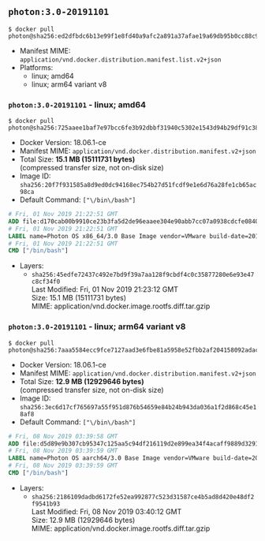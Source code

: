 ## `photon:3.0-20191101`

```console
$ docker pull photon@sha256:ed2dfbdc6b13e99f1e8fd40a9afc2a891a37afae19a69db95b0cc88c9815ae43
```

-	Manifest MIME: `application/vnd.docker.distribution.manifest.list.v2+json`
-	Platforms:
	-	linux; amd64
	-	linux; arm64 variant v8

### `photon:3.0-20191101` - linux; amd64

```console
$ docker pull photon@sha256:725aaee1baf7e97bcc6fe3b92dbbf31940c5302e1543d94b29df91c38ad819a9
```

-	Docker Version: 18.06.1-ce
-	Manifest MIME: `application/vnd.docker.distribution.manifest.v2+json`
-	Total Size: **15.1 MB (15111731 bytes)**  
	(compressed transfer size, not on-disk size)
-	Image ID: `sha256:20f7f931585a8d9ed0dc94168ec754b27d51fcdf9e1e6d76a28fe1cb65ac98ca`
-	Default Command: `["\/bin\/bash"]`

```dockerfile
# Fri, 01 Nov 2019 21:22:51 GMT
ADD file:d170cab00b9910ce23b3fa5d2de96eaaee304e90abb7cc07a0938cdcfe084023 in / 
# Fri, 01 Nov 2019 21:22:51 GMT
LABEL name=Photon OS x86_64/3.0 Base Image vendor=VMware build-date=20191101
# Fri, 01 Nov 2019 21:22:51 GMT
CMD ["/bin/bash"]
```

-	Layers:
	-	`sha256:45edfe72437c492e7bd9f39a7aa128f9cbdf4c0c35877280e6e93e47c8cf34f0`  
		Last Modified: Fri, 01 Nov 2019 21:23:12 GMT  
		Size: 15.1 MB (15111731 bytes)  
		MIME: application/vnd.docker.image.rootfs.diff.tar.gzip

### `photon:3.0-20191101` - linux; arm64 variant v8

```console
$ docker pull photon@sha256:7aaa5584ecc9fce7127aad3e6fbe81a5958e52fbb2af204158092adacd000a2e
```

-	Docker Version: 18.06.1-ce
-	Manifest MIME: `application/vnd.docker.distribution.manifest.v2+json`
-	Total Size: **12.9 MB (12929646 bytes)**  
	(compressed transfer size, not on-disk size)
-	Image ID: `sha256:3ec6d17cf765697a55f951d876b54659e84b24b943da036a1f2d868c45e18af8`
-	Default Command: `["\/bin\/bash"]`

```dockerfile
# Fri, 08 Nov 2019 03:39:58 GMT
ADD file:d5d89e9b307cb95347c125aa5c94df216119d2e899ea34f4acaff9889d3291dc in / 
# Fri, 08 Nov 2019 03:39:59 GMT
LABEL name=Photon OS aarch64/3.0 Base Image vendor=VMware build-date=20191101
# Fri, 08 Nov 2019 03:39:59 GMT
CMD ["/bin/bash"]
```

-	Layers:
	-	`sha256:2186109dadbd6172fe52ea992877c523d31587ce4b5ad8d420e48df2f9541b93`  
		Last Modified: Fri, 08 Nov 2019 03:40:12 GMT  
		Size: 12.9 MB (12929646 bytes)  
		MIME: application/vnd.docker.image.rootfs.diff.tar.gzip
